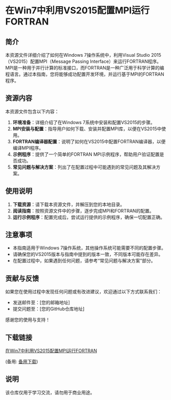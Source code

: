 # 在Win7中利用VS2015配置MPI运行FORTRAN

## 简介
本资源文件详细介绍了如何在Windows 7操作系统中，利用Visual Studio 2015（VS2015）配置MPI（Message Passing Interface）来运行FORTRAN程序。MPI是一种用于并行计算的标准接口，而FORTRAN是一种广泛用于科学计算的编程语言。通过本指南，您将能够成功配置开发环境，并运行基于MPI的FORTRAN程序。

## 资源内容
本资源文件包含以下内容：
1. **环境准备**：详细介绍了在Windows 7系统中安装和配置VS2015的步骤。
2. **MPI安装与配置**：指导用户如何下载、安装并配置MPI库，以便在VS2015中使用。
3. **FORTRAN编译器配置**：说明了如何在VS2015中配置FORTRAN编译器，以便编译MPI程序。
4. **示例程序**：提供了一个简单的FORTRAN MPI示例程序，帮助用户验证配置是否成功。
5. **常见问题与解决方案**：列出了在配置过程中可能遇到的常见问题及其解决方案。

## 使用说明
1. **下载资源**：请下载本资源文件，并解压到您的本地目录。
2. **阅读指南**：按照资源文件中的步骤，逐步完成MPI和FORTRAN的配置。
3. **运行示例程序**：配置完成后，尝试运行提供的示例程序，确保一切配置正确。

## 注意事项
- 本指南适用于Windows 7操作系统，其他操作系统可能需要不同的配置步骤。
- 请确保您的VS2015版本与指南中提到的版本一致，不同版本可能存在差异。
- 在配置过程中，如果遇到任何问题，请参考“常见问题与解决方案”部分。

## 贡献与反馈
如果您在使用过程中发现任何问题或有改进建议，欢迎通过以下方式联系我们：
- 发送邮件至：[您的邮箱地址]
- 提交问题至：[您的GitHub仓库地址]

感谢您的使用与支持！

## 下载链接
[在Win7中利用VS2015配置MPI运行FORTRAN](https://pan.quark.cn/s/f5b02b579cd3) 

(备用: [备用下载](https://pan.baidu.com/s/1n32rcCBPUTX-F3nM9bxh-g?pwd=1234))

## 说明

该仓库仅用于学习交流，请勿用于商业用途。
